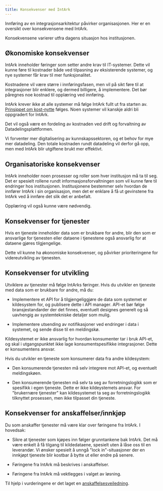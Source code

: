 ```yaml
---
title: Konsekvenser med IntArk
---
```


Innføring av en integrasjonsarkitektur påvirker organisasjonen. Her er en
oversikt over konsekvensene med IntArk.

Konsekvensene varierer utfra dagens situasjon hos institusjonen.


## Økonomiske konsekvenser

IntArk inneholder føringer som setter andre krav til IT-systemer. Dette vil
kunne føre til kostnader både ved tilpasning av eksisterende systemer, og nye
systemer får krav til mer funksjonalitet.

Kostnadene vil være større i innføringsfasen, men vil på sikt føre til at
integrasjoner blir enklere, og dermed billigere, å implementere. Det bør
påregnes noe kostnad til opplæring ved innføring.

IntArk krever ikke at alle systemer må følge IntArk fullt ut fra starten av.
[Prinsippet om kost-nytte](/docs/datadeling/prinsippene/fleksibel) følges. Noen
systemer vil kanskje aldri bli oppgradert for IntArk.

Det vil også være en fordeling av kostnaden ved drift og forvaltning av
Datadelingsplattformen.

Vi forventer mer digitalisering av kunnskapssektoren, og et behov for mye mer
datadeling. Den totale kostnaden rundt datadeling vil derfor gå opp, men med
IntArk blir utgiftene brukt mer effektivt.


## Organisatoriske konsekvenser

IntArk inneholder noen prosesser og roller som hver institusjon må ta til seg.
Det er spesielt rollene rundt informasjonsforvaltningen som vil kunne føre til
endringer hos institusjonen. Institusjonene bestemmer selv hvordan de innfører
IntArk i sin organisasjon, men det er enklare å få ut gevinstene fra IntArk ved
å innføre det slik det er anbefalt.

Opplæring vil også kunne være nødvendig.


## Konsekvenser for tjenester

Hvis en tjeneste inneholder data som er brukbare for andre, blir den som er
ansvarlige for tjenesten eller dataene i tjenestene også ansvarlig for at
dataene gjøres tilgjengelige.

Dette vil kunne ha økonomiske konsekvenser, og påvirker prioriteringene for
videreutvikling av tjenesten.


## Konsekvenser for utvikling

Utviklere av tjenester må følge IntArks føringer. Hvis du utvikler en tjeneste
med data som er brukbare for andre, må du:

* Implementere et API for å tilgjengeliggjøre de data som systemet er
kildesystem for, og publisere dette i API manager. API-et bør følge
bransjestandarder der det finnes, eventuelt designes generelt og så uavhengig
av systemtekniske detaljer som mulig.

* Implementere utsending av notifikasjoner ved endringer i data i systemet, og
sende disse til en meldingskø.


Kildesystemet er ikke ansvarlig for hvordan konsumenter tar i bruk API-et, og
skal i utgangspunktet ikke lage konsumentspesifikke integrasjoner. Dette er
konsumentens ansvar.

Hvis du utvikler en tjeneste som konsumerer data fra andre kildesystem:

* Den konsumerende tjenesten må selv integrere mot API-et, og eventuelt
meldingskøen.

* Den konsumerende tjenesten må selv ta seg av forretningslogikk som er
spesifikk i egen tjeneste. Dette er ikke kildeystemets ansvar. For "brukernære
tjenester" kan kildesystemet ta seg av forretningslogikk tilknyttet prosessen,
men ikke tilpasset din tjeneste.


## Konsekvenser for anskaffelser/innkjøp

Du som anskaffer tjenester må være klar over føringene fra IntArk. I hovedsak:

* Sikre at tjenester som kjøpes inn følger grunntankene bak IntArk. Det må være
enkelt å få tilgang til kildedataene, spesielt uten å låse oss til en
leverandør. Vi ønsker spesielt å unngå "lock in"-situasjoner der en innkjøpt
tjeneste blir kostbar å bytte ut eller endre på senere.

* Føringene fra IntArk må beskrives i anskaffelser.

* Føringene fra IntArk må vektlegges i valget av løsning.


Til hjelp i vurderingene er det laget en
[anskaffelsesveiledning](/docs/datadeling/veiledere/annet/anskaffelse).
